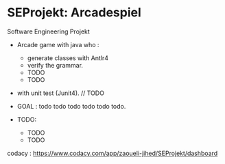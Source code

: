 # SEProjekt: Arcadespiel
Software Engineering Projekt 

- Arcade game with java who :
  - generate classes with Antlr4
  - verify the grammar.
  - TODO
  - TODO
- with unit test (Junit4). // TODO

- GOAL : todo todo todo todo todo todo.

- TODO:

  - TODO 
  - TODO 

codacy : https://www.codacy.com/app/zaoueli-jihed/SEProjekt/dashboard
